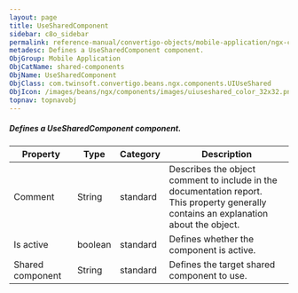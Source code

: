 ```yaml
---
layout: page
title: UseSharedComponent
sidebar: c8o_sidebar
permalink: reference-manual/convertigo-objects/mobile-application/ngx-components/shared-components/usesharedcomponent/
metadesc: Defines a UseSharedComponent component.   
ObjGroup: Mobile Application
ObjCatName: shared-components
ObjName: UseSharedComponent
ObjClass: com.twinsoft.convertigo.beans.ngx.components.UIUseShared
ObjIcon: /images/beans/ngx/components/images/uiuseshared_color_32x32.png
topnav: topnavobj
---
```

##### Defines a UseSharedComponent component. 



Property | Type | Category | Description
--- | --- | --- | ---
Comment | String | standard | Describes the object comment to include in the documentation report.<br/>This property generally contains an explanation about the object.
Is active | boolean | standard | Defines whether the component is active.<br/>
Shared component | String | standard | Defines the target shared component to use.<br/>
